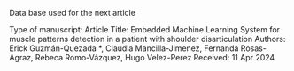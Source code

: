 Data base used for the next article

Type of manuscript: Article
Title: Embedded Machine Learning System for muscle patterns detection in a
patient with shoulder disarticulation
Authors: Erick Guzmán-Quezada *, Claudia Mancilla-Jimenez, Fernanda
Rosas-Agraz, Rebeca Romo-Vázquez, Hugo Velez-Perez
Received: 11 Apr 2024
